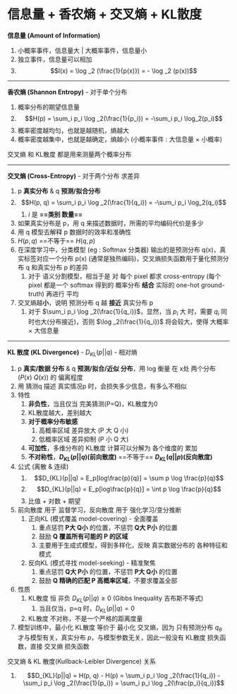 # 信息量 + 香农熵 + 交叉熵 + KL散度

**信息量 (Amount of Information)**
1. 小概率事件，信息量大 | 大概率事件，信息量小
2. 独立事件，信息量可以相加
3. $$I(x) = \log _2 (\frac{1}{p(x)}) = - \log _2 (p(x))$$

---

**香农熵 (Shannon Entropy)** - 对于单个分布
1. 概率分布的期望信息量
2. $$H(p) = \sum_i p_i \log _2(\frac{1}{p_i}) = -\sum_i p_i \log_2(p_i)$$
3. 概率密度越均匀，也就是越随机，熵越大
4. 概率密度越集中，也就是越确定，熵越小 (小概率事件 : 大信息量 × 小概率)

交叉熵 和 KL散度 都是用来测量两个概率分布

---

**交叉熵 (Cross-Entropy)** - 对于两个分布 求差异
1. p **真实分布** & q **预测/拟合分布**
2. $$H(p, q) = \sum_i p_i \log _2(\frac{1}{q_i}) = -\sum_i p_i \log_2(q_i)$$
   1. $i$ 是 **==类别 数量==**
3. 如果真实分布是 p，用 q 来描述数据时，所需的平均编码代价是多少
4. 用 q 模型去解释 p 数据时的效率和准确性
5. $H(p,q)$ ==不等于== $H(q,p)$
6. 在深度学习中，分类模型 (eg : Softmax 分类器) 输出的是预测分布 q(x)，真实标签对应一个分布 p(x) (通常是独热编码)，交叉熵损失函数用于量化预测分布 q 和真实分布 p 的差异
   1. 对于 语义分割模型，相当于是 对 每个 pixel 都求 cross-entropy (每个 pixel 都是一个 softmax 得到的 概率分布 **结合** 实际的 one-hot ground-truth) 再进行 平均
7. 交叉熵越**小**，说明 预测分布 q 越 **接近** 真实分布 p
   1. 对于 $\sum_i p_i \log _2(\frac{1}{q_i})$，显然，当 $p_i$ 大 时，需要 $q_i$ 同时也大(分布接近)，否则 $\log _2(\frac{1}{q_i})$ 将会较大，使得 大概率 × 大信息量

---

**KL 散度 (KL Divergence)** - $D_{KL}(p||q)$ - 相对熵
1. p **真实/数据 分布** & q **预测/拟合/近似 分布**，用 log 衡量 在 x处 两个分布($P(x) \ Q(x)$) 的 偏离程度
2. 用 猜测q 描述 真实情况p 时，会损失多少信息，有多么不相似
3. 特性
   1. **非负性**，当且仅当 完美猜测(P=Q)，KL散度为0
   2. KL散度越大，差别越大
   3. **对于概率分布敏感**
      1. 高概率区域 差异放大 (P 大 Q 小)
      2. 低概率区域 差异抑制 (P 小 Q 大)
   4. **可加性**，多维分布的 KL散度 计算可以分解为 各个维度的 累加
   5. **不对称性**，**$D_{KL}(p||q)$(前向散度)** ==不等于== **$D_{KL}(q||p)$(反向散度)**
4. 公式 (离散 & 连续)
   1. $$D_{KL}(p||q) = E_p[log\frac{p}{q}] = \sum p \log \frac{p}{q}$$
   2. $$D_{KL}(p||q) = E_p[log\frac{p}{q}] = \int p \log \frac{p}{q}$$
   3. 比值 + 对数 + 期望
5. 前向散度 用于 监督学习，反向散度 用于 强化学习/变分推断
   1. 正向KL (模式覆盖 model-covering) - 全面覆盖
      1. 重点惩罚 **P大 Q小** 的位置，不惩罚 **Q大 P小** 的位置
      2. 鼓励 **Q 覆盖所有可能的 P 的区域**
      3. 主要用于生成式模型，得到多样化，反映 真实数据分布的 各种特征和模式
   2. 反向KL (模式寻找 model-seeking) - 精准聚焦
      1. 重点惩罚 **Q大 P小** 的位置，不惩罚 **P大 Q小** 的位置
      2. 鼓励 **Q 精确的匹配 P 高概率区域**，不要求覆盖全部
6. 性质
   1. KL散度 恒 非负 $D_{KL}(p||q) \geq 0$ (Gibbs Inequality 吉布斯不等式)
      1. 当且仅当，p=q 时，$D_{KL}(p||q) = 0$
   2. KL散度 不对称，不是一个严格的距离度量
7. 模型训练中，最小化 KL散度 等价于 最小化 交叉熵，因为 只有预测分布 $q_\theta$ 才与模型有关，真实分布 $p$，与模型参数无关，因此一般没有 KL散度 损失函数，直接 交叉熵 损失函数

交叉熵 & KL 散度(Kullback-Leibler Divergence) 关系
1. $$D_{KL}(p||q) = H(p, q) - H(p) = \sum_i p_i \log _2(\frac{1}{q_i}) - \sum_i p_i \log _2(\frac{1}{p_i}) = \sum_i p_i \log _2(\frac{p_i}{q_i})$$
